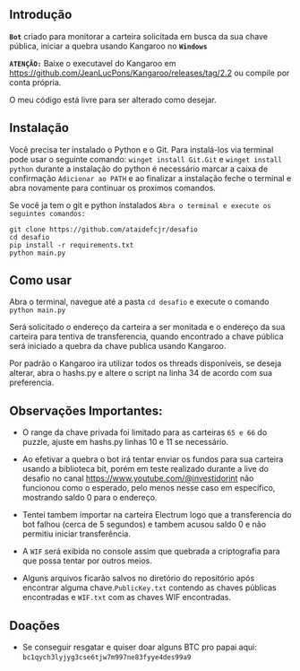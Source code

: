 
## Introdução

**`Bot`** criado para monitorar a carteira solicitada em busca da sua chave pública, iniciar a quebra usando Kangaroo no **`Windows`**

**`ATENÇÃO:`** Baixe o executavel do Kangaroo em https://github.com/JeanLucPons/Kangaroo/releases/tag/2.2 ou compile por conta própria.

O meu código está livre para ser alterado como desejar.

## Instalação
Você precisa ter instalado o Python e o Git.
Para instalá-los via terminal pode usar o seguinte comando: `winget install Git.Git` e `winget install python` durante a instalação do python é necessário marcar a caixa de confirmação `Adicionar ao PATH` e ao finalizar a instalação feche o terminal e abra novamente para continuar os proximos comandos. 

Se você ja tem o git e python instalados `Abra o terminal e execute os seguintes comandos:`


```
git clone https://github.com/ataidefcjr/desafio
cd desafio
pip install -r requirements.txt
python main.py
```
## Como usar
Abra o terminal, navegue até a pasta `cd desafio` e execute o comando `python main.py`

Será solicitado o endereço da carteira a ser monitada e o endereço da sua carteira para tentiva de transferencia, quando encontrado a chave pública será iniciado a quebra da chave publica usando Kangaroo.

Por padrão o Kangaroo ira utilizar todos os threads disponíveis, se deseja alterar, abra o hashs.py e altere o script na linha 34 de acordo com sua preferencia.

## Observações Importantes:
* O range da chave privada foi limitado para as carteiras `65 e 66` do puzzle, ajuste em hashs.py linhas 10 e 11 se necessário.

* Ao efetivar a quebra o bot irá tentar enviar os fundos para sua carteira usando a biblioteca bit, porém em teste realizado durante a live do desafio no canal https://www.youtube.com/@investidorint não funcionou como o esperado, pelo menos nesse caso em específico, mostrando saldo 0 para o endereço.

* Tentei tambem importar na carteira Electrum logo que a transferencia do bot falhou (cerca de 5 segundos) e tambem acusou saldo 0 e não permitiu iniciar transferência.

* A `WIF` será exibida no console assim que quebrada a criptografia para que possa tentar por outros meios.

* Alguns arquivos ficarão salvos no diretório do repositório após encontrar alguma chave.`PublicKey.txt` contendo as chaves públicas encontradas e `WIF.txt` com as chaves WIF encontradas.

## Doações

* Se conseguir resgatar e quiser doar alguns BTC pro papai aqui: `bc1qych3lyjyg3cse6tjw7m997ne83fyye4des99a9`